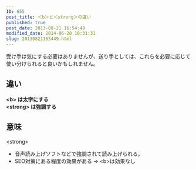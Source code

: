 ```yaml
---
ID: 655
post_title: ＜b＞と＜strong＞の違い
published: true
post_date: 2013-08-21 16:54:49
modified_date: 2014-06-20 10:31:31
slug: 20130821165449.html
---
```

<p>受け手は気にする必要はありませんが、送り手としては、これらを必要に応じて使い分けられると良いかもしれません。<br />
<!--more--></p>
<h2>違い</h2>
<p><strong>&lt;b&gt; は太字にする</strong><br />
<strong>&lt;strong&gt; は強調する</strong></p>
<h2>意味</h2>
<p>&lt;strong&gt;</p>
<ul>
<li>音声読み上げソフトなどで強調されて読み上げられる。</li>
<li>SEO対策にある程度の効果がある → &lt;b&gt;は効果なし</li>
</ul>